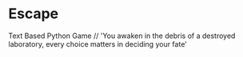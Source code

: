 # Escape
Text Based Python Game //
'You awaken in the debris of a destroyed laboratory, every choice matters in deciding your fate'
